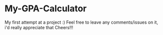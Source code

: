 # My-GPA-Calculator
My first attempt at a project :)
Feel free to leave any comments/issues on it, i'd really appreciate that
Cheers!!!
